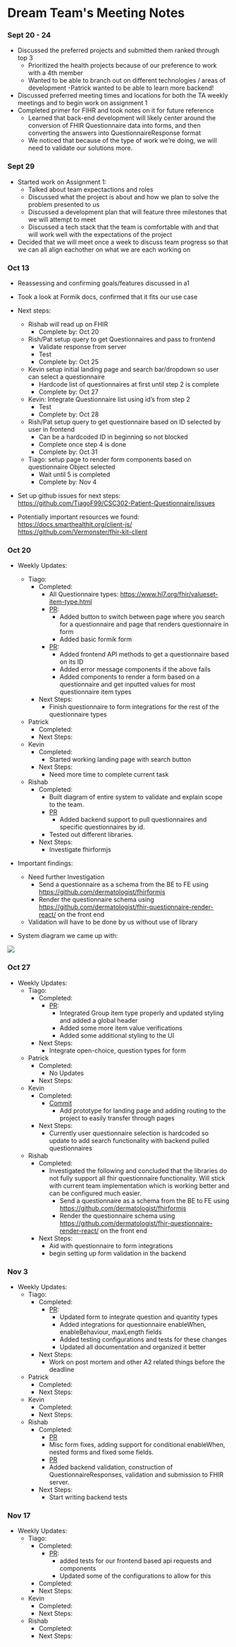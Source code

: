 # Dream Team's Meeting Notes

### Sept 20 - 24

- Discussed the preferred projects and submitted them ranked through top 3
  - Prioritized the health projects because of our preference to work with a 4th member
  - Wanted to be able to branch out on different technologies / areas of development
    -Patrick wanted to be able to learn more backend!
- Discussed preferred meeting times and locations for both the TA weekly meetings and to begin work on assignment 1
- Completed primer for FIHR and took notes on it for future reference
  - Learned that back-end development will likely center around the conversion of FHIR Questionnaire data into forms, and then converting the answers into QuestionnaireResponse format
  - We noticed that because of the type of work we’re doing, we will need to validate our solutions more.

### Sept 29

- Started work on Assignment 1:
  - Talked about team expectactions and roles
  - Discussed what the project is about and how we plan to solve the problem presented to us
  - Discussed a development plan that will feature three milestones that we will attempt to meet
  - Discussed a tech stack that the team is comfortable with and that will work well with the expectations of the project
- Decided that we will meet once a week to discuss team progress so that we can all align eachother on what we are each working on

### Oct 13

- Reassessing and confirming goals/features discussed in a1
- Took a look at Formik docs, confirmed that it fits our use case
- Next steps:

  - Rishab will read up on FHIR
    - Complete by: Oct 20
  - Rish/Pat setup query to get Questionnaires and pass to frontend
    - Validate response from server
    - Test
    - Complete by: Oct 25
  - Kevin setup initial landing page and search bar/dropdown so user can select a questionnaire
    - Hardcode list of questionnaires at first until step 2 is complete
    - Complete by: Oct 27
  - Kevin: Integrate Questionnaire list using id’s from step 2
    - Test
    - Complete by: Oct 28
  - Rish/Pat setup query to get questionnaire based on ID selected by user in frontend
    - Can be a hardcoded ID in beginning so not blocked
    - Complete once step 4 is done
    - Complete by: Oct 31
  - Tiago: setup page to render form components based on questionnaire Object selected
    - Wait until 5 is completed
    - Complete by: Nov 4

- Set up github issues for next steps: https://github.com/TiagoF99/CSC302-Patient-Questionnaire/issues
- Potentially important resources we found:
  https://docs.smarthealthit.org/client-js/
  https://github.com/Vermonster/fhir-kit-client

### Oct 20

- Weekly Updates:
  - Tiago:
    - Completed:
      - All Questionnaire types: https://www.hl7.org/fhir/valueset-item-type.html
      - [PR](https://github.com/TiagoF99/CSC302-Patient-Questionnaire/pull/6):
        - Added button to switch between page where you search for a questionnaire and page that renders questionnaire in form
        - Added basic formik form
      - [PR](https://github.com/TiagoF99/CSC302-Patient-Questionnaire/pull/8):
        - Added frontend API methods to get a questionnaire based on its ID
        - Added error message components if the above fails
        - Added components to render a form based on a questionnaire and get inputted values for most questionnaire item types
    - Next Steps:
      - Finish questionnaire to form integrations for the rest of the questionnaire types
  - Patrick
    - Completed:
    - Next Steps:
  - Kevin
    - Completed:
      - Started working landing page with search button
    - Next Steps:
      - Need more time to complete current task
  - Rishab
    - Completed:
      - Built diagram of entire system to validate and explain scope to the team.
      - [PR](https://github.com/TiagoF99/CSC302-Patient-Questionnaire/pull/7)
        - Added backend support to pull questionnaires and specific questionnaires by id.
      - Tested out different libraries.
    - Next Steps:
      - Investigate fhirformjs
- Important findings:

  - Need further Investigation
    - Send a questionnaire as a schema from the BE to FE using https://github.com/dermatologist/fhirformjs
    - Render the questionnaire schema using https://github.com/dermatologist/fhir-questionnaire-render-react/ on the front end
  - Validation will have to be done by us without use of library

- System diagram we came up with:

![](system.jpg)

### Oct 27

- Weekly Updates:
  - Tiago:
    - Completed:
      - [PR](https://github.com/TiagoF99/CSC302-Patient-Questionnaire/pull/9):
        - Integrated Group item type properly and updated styling and added a global header
        - Added some more item value verifications
        - Added some additional styling to the UI
    - Next Steps:
      - Integrate open-choice, question types for form
  - Patrick
    - Completed:
      - No Updates
    - Next Steps:
  - Kevin
    - Completed:
      - [Commit](https://github.com/TiagoF99/CSC302-Patient-Questionnaire/commit/2853502b8d5053dfdd0424cfa0d301cbb7e3c0b0)
        - Add prototype for landing page and adding routing to the project to easily transfer through pages
    - Next Steps:
      - Currently user questionnaire selection is hardcoded so update to add search functionality with backend pulled questionnaires
  - Rishab
    - Completed:
      - Investigated the following and concluded that the libraries do not fully support all fhir questionnaire functionality. Will stick with current team implementation which is working better and can be configured much easier.
        - Send a questionnaire as a schema from the BE to FE using https://github.com/dermatologist/fhirformjs
        - Render the questionnaire schema using https://github.com/dermatologist/fhir-questionnaire-render-react/ on the front end
    - Next Steps:
      - Aid with questionnaire to form integrations
      - begin setting up form validation in the backend

### Nov 3

- Weekly Updates:
  - Tiago:
    - Completed:
      - [PR](https://github.com/TiagoF99/CSC302-Patient-Questionnaire/pull/11):
        - Updated form to integrate question and quantity types
        - Added integrations for questionnaire enableWhen, enableBehaviour, maxLength fields
        - Added testing configurations and tests for these changes
        - Updated all documentation and organized it better
    - Next Steps:
      - Work on post mortem and other A2 related things before the deadline
  - Patrick
    - Completed:
    - Next Steps:
  - Kevin
    - Completed:
    - Next Steps:
  - Rishab
    - Completed:
      - [PR](https://github.com/TiagoF99/CSC302-Patient-Questionnaire/pull/10)
      - Misc form fixes, adding support for conditional enableWhen, nested forms and fixed some fields.
      - [PR](https://github.com/TiagoF99/CSC302-Patient-Questionnaire/pull/12)
      - Added backend validation, construction of QuestionnaireResponses, validation and submission to FHIR server.
    - Next Steps:
      - Start writing backend tests

### Nov 17

- Weekly Updates:
  - Tiago:
    - Completed:
      - [PR](https://github.com/TiagoF99/CSC302-Patient-Questionnaire/pull/13):
        - added tests for our frontend based api requests and components
        - Updated some of the configurations to allow for this
    - Completed:
    - Next Steps:
  - Kevin
    - Completed:
    - Next Steps:
  - Rishab
    - Completed:
    - Next Steps:
